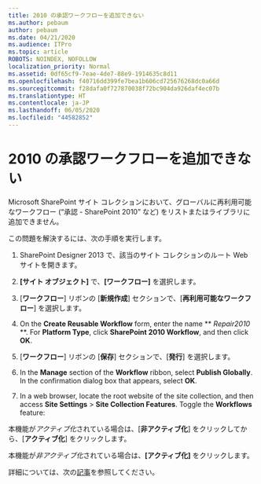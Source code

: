 ```yaml
---
title: 2010 の承認ワークフローを追加できない
ms.author: pebaum
author: pebaum
ms.date: 04/21/2020
ms.audience: ITPro
ms.topic: article
ROBOTS: NOINDEX, NOFOLLOW
localization_priority: Normal
ms.assetid: 0df65cf9-7eae-4de7-88e9-1914635c8d11
ms.openlocfilehash: f40716dd399fe7bea1b606cd725676268dc0a66d
ms.sourcegitcommit: f28dafa0f727870038f72bc904da926daf4ec07b
ms.translationtype: HT
ms.contentlocale: ja-JP
ms.lasthandoff: 06/05/2020
ms.locfileid: "44582852"
---
```

# <a name="unable-to-add-2010-approval-workflow"></a>2010 の承認ワークフローを追加できない

Microsoft SharePoint サイト コレクションにおいて、グローバルに再利用可能なワークフロー (“承認 - SharePoint 2010” など) をリストまたはライブラリに追加できません。
  
この問題を解決するには、次の手順を実行します。 
  
1. SharePoint Designer 2013 で、該当のサイト コレクションのルート Web サイトを開きます。
  
2. **[サイト オブジェクト]** で、**[ワークフロー]** を選択します。 
  
3. [**ワークフロー**] リボンの [**新規作成**] セクションで、[**再利用可能なワークフロー**] を選択します。 
  
4. On the **Create Reusable Workflow** form, enter the name ** *Repair2010* **. For **Platform Type**, click **SharePoint 2010 Workflow**, and then click **OK**. 
  
1. [**ワークフロー**] リボンの [**保存**] セクションで、[**発行**] を選択します。 
  
2. In the **Manage** section of the **Workflow** ribbon, select **Publish Globally**. In the confirmation dialog box that appears, select **OK**. 
  
3. In a web browser, locate the root website of the site collection, and then access **Site Settings** \> **Site Collection Features**. Toggle the **Workflows** feature: 
  
本機能が*アクティブ化*されている場合は、[**非アクティブ化**] をクリックしてから、[**アクティブ化**] をクリックします。 
  
本機能が*非アクティブ化*されている場合は、**[アクティブ化]** をクリックします。 
  
詳細については、次の[記事](https://go.microsoft.com/fwlink/?linkid=2047770&amp;clcid=0x409)を参照してください。
  

